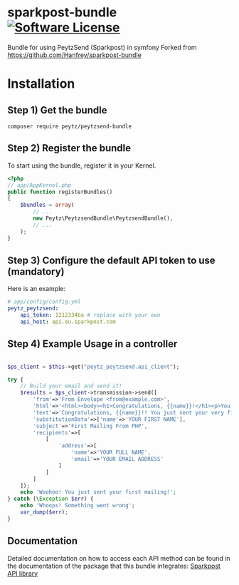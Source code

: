 # sparkpost-bundle [![Software License](https://img.shields.io/badge/license-MIT-brightgreen.svg?style=flat-square)](https://github.com/Hanfrey/sparkpost-bundle/blob/master/LICENSE)

Bundle for using PeytzSend (Sparkpost) in symfony
Forked from https://github.com/Hanfrey/sparkpost-bundle

# Installation

## Step 1) Get the bundle 

    composer require peytz/peytzsend-bundle

## Step 2) Register the bundle

To start using the bundle, register it in your Kernel.

``` php
<?php
// app/AppKernel.php
public function registerBundles()
{
    $bundles = array(
        // ...
        new Peytz\PeytzsendBundle\PeytzsendBundle(),
        // ...
    );
}
```

## Step 3) Configure the default API token to use (mandatory)


Here is an example:
```yaml
# app/config/config.yml
peytz_peytzsend:
    api_token: 1212334ba # replace with your own
    api_host: api.eu.sparkpost.com
```

## Step 4) Example Usage in a controller

```php

$ps_client = $this->get("peytz_peytzsend.api_client");

try {
    // Build your email and send it!
    $results = $ps_client->transmission->send([
        'from'=>'From Envelope <from@example.com>',
        'html'=>'<html><body><h1>Congratulations, {{name}}!</h1><p>You just sent your very first mailing!</p></body></html>',
        'text'=>'Congratulations, {{name}}!! You just sent your very first mailing!',
        'substitutionData'=>['name'=>'YOUR FIRST NAME'],
        'subject'=>'First Mailing From PHP',
        'recipients'=>[
            [
                'address'=>[
                    'name'=>'YOUR FULL NAME',
                    'email'=>'YOUR EMAIL ADDRESS'
                ]
            ]
        ]
    ]);
    echo 'Woohoo! You just sent your first mailing!';
} catch (\Exception $err) {
    echo 'Whoops! Something went wrong';
    var_dump($err);
}
```

## Documentation

Detailed documentation on how to access each API method can be found in the documentation of the package that this bundle integrates: [Sparkpost API library](https://github.com/SparkPost/php-sparkpost/blob/master/README.md)

